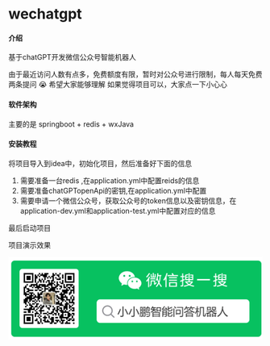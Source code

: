 # wechatgpt

#### 介绍
基于chatGPT开发微信公众号智能机器人

由于最近访问人数有点多，免费额度有限，暂时对公众号进行限制，每人每天免费两条提问 :sob: 希望大家能够理解
如果觉得项目可以，大家点一下小心心

#### 软件架构
主要的是 springboot + redis + wxJava


#### 安装教程

将项目导入到idea中，初始化项目，然后准备好下面的信息

1.  需要准备一台redis ,在application.yml中配置reids的信息
2.  需要准备chatGPTopenApi的密钥,在application.yml中配置
3.  需要申请一个微信公众号，获取公众号的token信息以及密钥信息，在application-dev.yml和application-test.yml中配置对应的信息

最后启动项目    

项目演示效果

![输入图片说明](7996a55080c6d357250d461197b3fb9.png)

